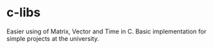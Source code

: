 c-libs
========

Easier using of Matrix, Vector and Time in C. Basic implementation for simple projects at the university.
